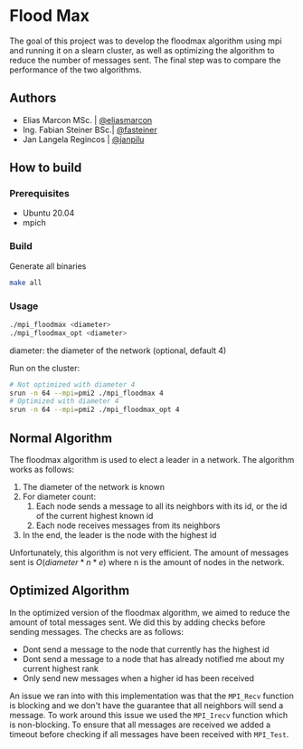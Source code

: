 # Flood Max

The goal of this project was to develop the floodmax algorithm using mpi and running it on a slearn cluster, as well as optimizing the algorithm to reduce the number of messages sent. The final step was to compare the performance of the two algorithms.

## Authors

- Elias Marcon MSc. | [@eliasmarcon](https://github.com/eliasmarcon)
- Ing. Fabian Steiner BSc.| [@fasteiner](https://github.com/fasteiner/)
- Jan Langela Regincos | [@janpilu](https://github.com/janpilu)

## How to build

### Prerequisites

- Ubuntu 20.04
- mpich

### Build

Generate all binaries

```sh
make all
```

### Usage

```sh
./mpi_floodmax <diameter>
./mpi_floodmax_opt <diameter>
```

diameter: the diameter of the network (optional, default 4)

Run on the cluster:

```sh
# Not optimized with diameter 4
srun -n 64 --mpi=pmi2 ./mpi_floodmax 4
# Optimized with diameter 4
srun -n 64 --mpi=pmi2 ./mpi_floodmax_opt 4
```

## Normal Algorithm

The floodmax algorithm is used to elect a leader in a network. The algorithm works as follows:

1. The diameter of the network is known
2. For diameter count:
    1. Each node sends a message to all its neighbors with its id, or the id of the current highest known id
    2. Each node receives messages from its neighbors
3. In the end, the leader is the node with the highest id

Unfortunately, this algorithm is not very efficient. The amount of messages sent is $O(diameter*n*e)$ where n is the amount of nodes in the network.

## Optimized Algorithm

In the optimized version of the floodmax algorithm, we aimed to reduce the amount of total messages sent.
We did this by adding checks before sending messages. The checks are as follows:

- Dont send a message to the node that currently has the highest id
- Dont send a message to a node that has already notified me about my current highest rank
- Only send new messages when a higher id has been received

An issue we ran into with this implementation was that the `MPI_Recv` function is blocking and we don't have the guarantee that all neighbors will send a message. To work around this issue we used the `MPI_Irecv` function which is non-blocking. To ensure that all messages are received we added a timeout before checking if all messages have been received with `MPI_Test`.
